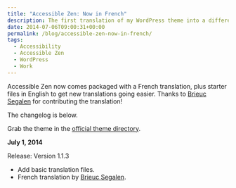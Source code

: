 ```yaml
---
title: "Accessible Zen: Now in French"
description: The first translation of my WordPress theme into a different language.
date: 2014-07-06T09:00:31+00:00
permalink: /blog/accessible-zen-now-in-french/
tags:
  - Accessibility
  - Accessible Zen
  - WordPress
  - Work
---
```


Accessible Zen now comes packaged with a French translation, plus starter files in English to get new translations going easier. Thanks to [Brieuc Segalen](http://briseg.com) for contributing the translation!

The changelog is below.

<p class="callout">
  Grab the theme in the <a href="http://wordpress.org/themes/accessible-zen">official theme directory</a>.
</p>

**July 1, 2014**

Release: Version 1.1.3

- Add basic translation files.
- French translation by [Brieuc Segalen](http://briseg.com).
